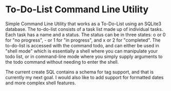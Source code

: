 To-Do-List Command Line Utility
===============================

Simple Command Line Utility that works as a To-Do-List using an SQLite3 database.
The to-do-list consists of a task list made up of individual tasks. Each task has a name and a status. The status can be in three states: o or 0 for "no progress", - or 1 for "in progress", and x or 2 for "completed". The to-do-list is accessed with the command todo, and can either be used in "shell mode" which is essentially a shell where you can manipulate your todo list, or in command-line mode where you simply supply arguments to the todo command without needing to enter the shell.

The current create SQL contains a schema for tag support, and that is currently my next goal. I would also like to add support for formatted dates and more complex shell features.